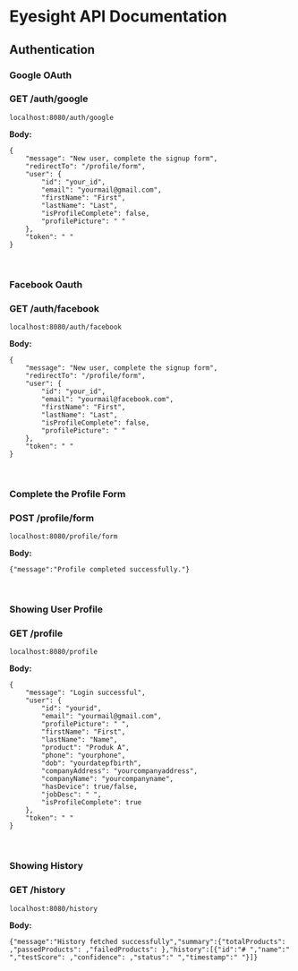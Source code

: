 # Eyesight API Documentation

## Authentication

### Google OAuth
### GET /auth/google
`localhost:8080/auth/google`

**Body:**
```
{
    "message": "New user, complete the signup form",
    "redirectTo": "/profile/form",
    "user": {
        "id": "your_id",
        "email": "yourmail@gmail.com",
        "firstName": "First",
        "lastName": "Last",
        "isProfileComplete": false,
        "profilePicture": " "
    },
    "token": " "
}
```
<br>

### Facebook Oauth
### GET /auth/facebook
`localhost:8080/auth/facebook`

**Body:**
```
{
    "message": "New user, complete the signup form",
    "redirectTo": "/profile/form",
    "user": {
        "id": "your_id",
        "email": "yourmail@facebook.com",
        "firstName": "First",
        "lastName": "Last",
        "isProfileComplete": false,
        "profilePicture": " "
    },
    "token": " "
}
```

<br>

### Complete the Profile Form
### POST /profile/form
`localhost:8080/profile/form`

**Body:**
```
{"message":"Profile completed successfully."}
```

<br>

### Showing User Profile
### GET /profile
`localhost:8080/profile`

**Body:**
```
{
    "message": "Login successful",
    "user": {
        "id": "yourid",
        "email": "yourmail@gmail.com",
        "profilePicture": " ",
        "firstName": "First",
        "lastName": "Name",
        "product": "Produk A",
        "phone": "yourphone",
        "dob": "yourdatepfbirth",
        "companyAddress": "yourcompanyaddress",
        "companyName": "yourcompanyname",
        "hasDevice": true/false,
        "jobDesc": " ",
        "isProfileComplete": true
    },
    "token": " "
}
```

<br>

### Showing History
### GET /history
`localhost:8080/history`

**Body:**

```
{"message":"History fetched successfully","summary":{"totalProducts": ,"passedProducts": ,"failedProducts": },"history":[{"id":"# ","name":" ","testScore": ,"confidence": ,"status":" ","timestamp":" "}]}
```